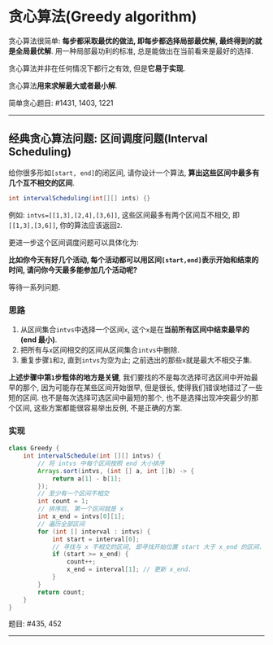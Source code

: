 # 贪心算法(Greedy algorithm)

贪心算法很简单: **每步都采取最优的做法, 即每步都选择局部最优解, 最终得到的就是全局最优解**. 
用一种局部最功利的标准, 总是能做出在当前看来是最好的选择.

贪心算法并非在任何情况下都行之有效, 但是**它易于实现**.

贪心算法**用来求解最大或者最小解**.

简单贪心题目: #1431, 1403, 1221

---

## 经典贪心算法问题: 区间调度问题(Interval Scheduling)

给你很多形如`[start, end]`的闭区间, 请你设计一个算法, **算出这些区间中最多有几个互不相交的区间**.

```java
int intervalScheduling(int[][] ints) {}
```

例如: `intvs=[[1,3],[2,4],[3,6]]`, 这些区间最多有两个区间互不相交, 即`[[1,3],[3,6]]`, 你的算法应该返回`2`.

更进一步这个区间调度问题可以具体化为:

**比如你今天有好几个活动, 每个活动都可以用区间`[start,end]`表示开始和结束的时间, 请问你今天最多能参加几个活动呢?**

等待一系列问题.

### 思路

1. 从区间集合`intvs`中选择一个区间`x`, 这个`x`是在**当前所有区间中结束最早的(end 最小)**.
2. 把所有与`x`区间相交的区间从区间集合`intvs`中删除.
3. 重复步骤`1`和`2`, 直到`intvs`为空为止; 之前选出的那些`x`就是最大不相交子集.

**上述步骤中第`1`步粗体的地方是关键**, 
我们要找的不是每次选择可选区间中开始最早的那个, 因为可能存在某些区间开始很早, 但是很长, 使得我们错误地错过了一些短的区间.
也不是每次选择可选区间中最短的那个, 也不是选择出现冲突最少的那个区间, 这些方案都能很容易举出反例, 不是正确的方案.

### 实现

```java
class Greedy {
    int intervalSchedule(int [][] intvs) {
        // 将 intvs 中每个区间按照 end 大小排序
        Arrays.sort(intvs, (int [] a, int []b) -> {
            return a[1] - b[1];
        });
        // 至少有一个区间不相交
        int count = 1;
        // 排序后, 第一个区间就是 x
        int x_end = intvs[0][1];
        // 遍历全部区间
        for (int [] interval : intvs) {
            int start = interval[0];
            // 寻找与 x 不相交的区间, 即寻找开始位置 start 大于 x_end 的区间.
            if (start >= x_end) {
                count++;
                x_end = interval[1]; // 更新 x_end.
            }
        }
        return count;
    }   
}
```

题目: #435, 452

---